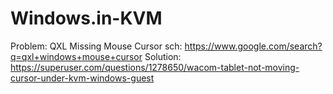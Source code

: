 # Windows.in-KVM
Problem: QXL Missing Mouse Cursor sch: https://www.google.com/search?q=qxl+windows+mouse+cursor Solution: https://superuser.com/questions/1278650/wacom-tablet-not-moving-cursor-under-kvm-windows-guest
